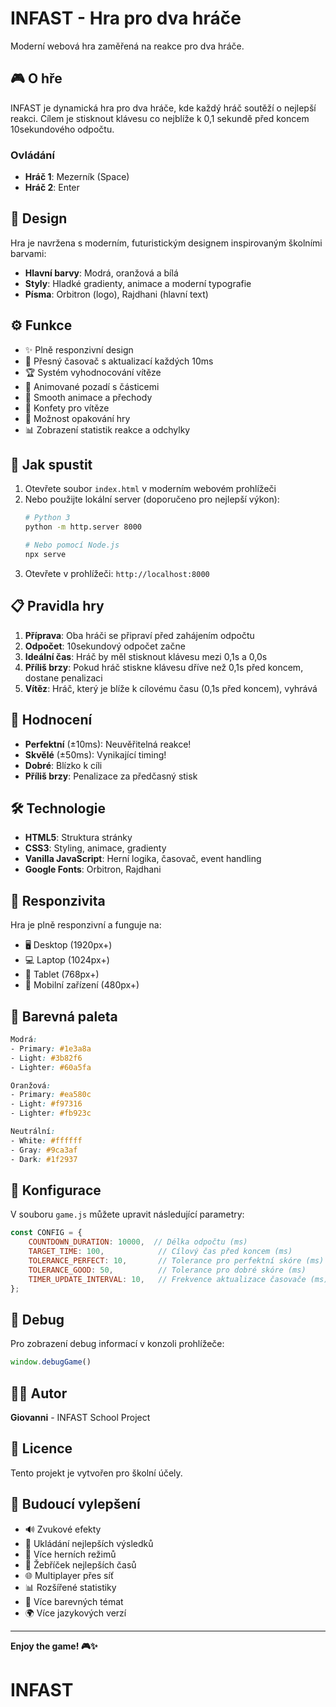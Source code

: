 # INFAST - Hra pro dva hráče

Moderní webová hra zaměřená na reakce pro dva hráče.

## 🎮 O hře

INFAST je dynamická hra pro dva hráče, kde každý hráč soutěží o nejlepší reakci. Cílem je stisknout klávesu co nejblíže k 0,1 sekundě před koncem 10sekundového odpočtu.

### Ovládání
- **Hráč 1**: Mezerník (Space)
- **Hráč 2**: Enter

## 🎨 Design

Hra je navržena s moderním, futuristickým designem inspirovaným školními barvami:
- **Hlavní barvy**: Modrá, oranžová a bílá
- **Styly**: Hladké gradienty, animace a moderní typografie
- **Písma**: Orbitron (logo), Rajdhani (hlavní text)

## ⚙️ Funkce

- ✨ Plně responzivní design
- 🎯 Přesný časovač s aktualizací každých 10ms
- 🏆 Systém vyhodnocování vítěze
- 🎨 Animované pozadí s částicemi
- 💫 Smooth animace a přechody
- 🎊 Konfety pro vítěze
- 🔄 Možnost opakování hry
- 📊 Zobrazení statistik reakce a odchylky

## 🚀 Jak spustit

1. Otevřete soubor `index.html` v moderním webovém prohlížeči
2. Nebo použijte lokální server (doporučeno pro nejlepší výkon):
   ```bash
   # Python 3
   python -m http.server 8000
   
   # Nebo pomocí Node.js
   npx serve
   ```
3. Otevřete v prohlížeči: `http://localhost:8000`

## 📋 Pravidla hry

1. **Příprava**: Oba hráči se připraví před zahájením odpočtu
2. **Odpočet**: 10sekundový odpočet začne
3. **Ideální čas**: Hráč by měl stisknout klávesu mezi 0,1s a 0,0s
4. **Příliš brzy**: Pokud hráč stiskne klávesu dříve než 0,1s před koncem, dostane penalizaci
5. **Vítěz**: Hráč, který je blíže k cílovému času (0,1s před koncem), vyhrává

## 🎯 Hodnocení

- **Perfektní** (±10ms): Neuvěřitelná reakce!
- **Skvělé** (±50ms): Vynikající timing!
- **Dobré**: Blízko k cíli
- **Příliš brzy**: Penalizace za předčasný stisk

## 🛠️ Technologie

- **HTML5**: Struktura stránky
- **CSS3**: Styling, animace, gradienty
- **Vanilla JavaScript**: Herní logika, časovač, event handling
- **Google Fonts**: Orbitron, Rajdhani

## 📱 Responzivita

Hra je plně responzivní a funguje na:
- 🖥️ Desktop (1920px+)
- 💻 Laptop (1024px+)
- 📱 Tablet (768px+)
- 📱 Mobilní zařízení (480px+)

## 🎨 Barevná paleta

```css
Modrá:
- Primary: #1e3a8a
- Light: #3b82f6
- Lighter: #60a5fa

Oranžová:
- Primary: #ea580c
- Light: #f97316
- Lighter: #fb923c

Neutrální:
- White: #ffffff
- Gray: #9ca3af
- Dark: #1f2937
```

## 🔧 Konfigurace

V souboru `game.js` můžete upravit následující parametry:

```javascript
const CONFIG = {
    COUNTDOWN_DURATION: 10000,  // Délka odpočtu (ms)
    TARGET_TIME: 100,            // Cílový čas před koncem (ms)
    TOLERANCE_PERFECT: 10,       // Tolerance pro perfektní skóre (ms)
    TOLERANCE_GOOD: 50,          // Tolerance pro dobré skóre (ms)
    TIMER_UPDATE_INTERVAL: 10,   // Frekvence aktualizace časovače (ms)
};
```

## 🐛 Debug

Pro zobrazení debug informací v konzoli prohlížeče:
```javascript
window.debugGame()
```

## 👨‍💻 Autor

**Giovanni** - INFAST School Project

## 📄 Licence

Tento projekt je vytvořen pro školní účely.

## 🌟 Budoucí vylepšení

- 🔊 Zvukové efekty
- 💾 Ukládání nejlepších výsledků
- 👥 Více herních režimů
- 🏅 Žebříček nejlepších časů
- 🌐 Multiplayer přes síť
- 📊 Rozšířené statistiky
- 🎨 Více barevných témat
- 🌍 Více jazykových verzí

---

**Enjoy the game! 🎮✨**
# INFAST

